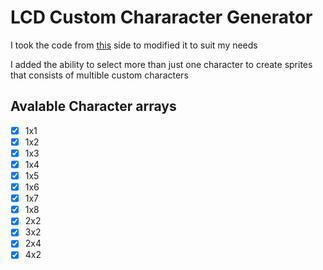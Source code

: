 # LCD Custom Chararacter Generator
I took the code from [this](https://maxpromer.github.io/LCD-Character-Creator/) side to modified it to suit my needs


I added the ability to select more than just one character to create sprites that consists of multible custom characters

## Avalable Character arrays
- [x] 1x1
- [x] 1x2
- [x] 1x3
- [x] 1x4
- [x] 1x5
- [x] 1x6
- [x] 1x7
- [x] 1x8
- [x] 2x2
- [x] 3x2
- [x] 2x4
- [x] 4x2
